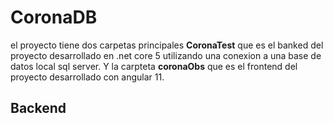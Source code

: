 # CoronaDB

el proyecto tiene dos carpetas principales **CoronaTest** que es el banked del proyecto desarrollado en .net core 5 utilizando una conexion a una base de datos local sql server. Y la carpteta **coronaObs** que es el frontend del proyecto desarrollado con angular 11.

## Backend
